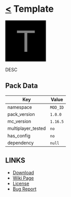 # [<](../README.md) Template
![alt](pack.png)

DESC
## Pack Data

| Key                | Value    |
|--------------------|----------|
| namespace          | `MOD_ID` |
| pack_version       | `1.0.0 ` |
| mc_version         | `1.16.5` |
| multiplayer_tested | `no`     |
| has_config         | `no`     |
| dependency         | `null`   |

## LINKS
- [Download](DOWNLOAD)
- [Wiki Page](https://github.com/legopitstop/Datapacks/wiki/TEMPLATE)
- [License](https://license.lpsmods.dev)
- [Bug Report](https://github.com/legopitstop/Datapacks/issues)